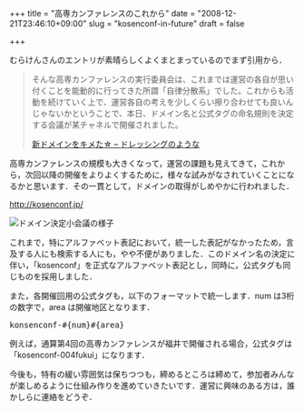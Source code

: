 +++
title = "高専カンファレンスのこれから"
date = "2008-12-21T23:46:10+09:00"
slug = "kosenconf-in-future"
draft = false

+++

<p>むらけんさんのエントリが素晴らしくよくまとまっているのでまず引用から．</p>
<blockquote><p>
そんな高専カンファレンスの実行委員会は、これまでは運営の各自が思い付くことを能動的に行ってきた所謂「自律分散系」でした。これからも活動を続けていく上で、運営各自の考えを少しくらい擦り合わせても良いんじゃないかということで、本日、ドメイン名と公式タグの命名規則を決定する会議が某チャネルで開催されました。</p>
<p><a class="quote" href="http://d.hatena.ne.jp/mrkn/20081221/kosenconf" title="新ドメインをキメた☆ - ドレッシングのような">新ドメインをキメた☆ &#8211; ドレッシングのような</a>
</p></blockquote>
<p>高専カンファレンスの規模も大きくなって，運営の課題も見えてきて，これから，次回以降の開催をよりよくするために，様々な試みがなされていくことになるかと思います．その一貫として，ドメインの取得がしめやかに行われました．</p>
<p><a href="http://kosenconf.jp/" title="高専カンファレンス">http://kosenconf.jp/</a></p>
<p><img src="http://img.skitch.com/20081222-xmi27qx82jjsnf9cuek9apubfw.png" alt="ドメイン決定小会議の様子" /></p>
<p>これまで，特にアルファベット表記において，統一した表記がなかったため，言及する人にも検索する人にも，やや不便がありました．このドメイン名の決定に伴い，「kosenconf」を正式なアルファベット表記とし，同時に，公式タグも同じものを採用しました．</p>
<p>また，各開催回用の公式タグも，以下のフォーマットで統一します．num は3桁の数字で，area は開催地区となります．</p>
<pre>
konsenconf-#{num}#{area}
</pre>
<p>例えば，通算第4回の高専カンファレンスが福井で開催される場合，公式タグは「kosenconf-004fukui」になります．</p>
<p>今後も，特有の緩い雰囲気は保ちつつも，締めるところは締めて，参加者みんなが楽しめるように仕組み作りを進めていきたいです．運営に興味のある方は，誰かしらに連絡をどうぞ．</p>

